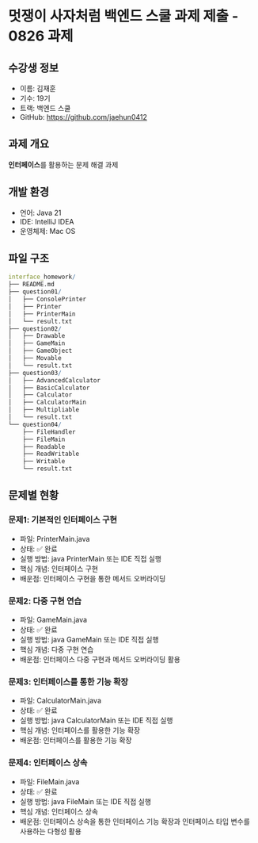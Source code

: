 # 멋쟁이 사자처럼 백엔드 스쿨 과제 제출 - 0826 과제
## 수강생 정보
- 이름: 김재훈
- 기수: 19기
- 트랙: 백엔드 스쿨
- GitHub: https://github.com/jaehun0412
## 과제 개요
**인터페이스**를 활용하는 문제 해결 과제
## 개발 환경
- 언어: Java 21
- IDE: IntelliJ IDEA
- 운영체제: Mac OS
## 파일 구조
```mathematica
interface_homework/
├── README.md
├── question01/
│   ├── ConsolePrinter
│   ├── Printer
│   ├── PrinterMain
│   └── result.txt
├── question02/
│   ├── Drawable
│   ├── GameMain
│   ├── GameObject
│   ├── Movable
│   └── result.txt
├── question03/
│   ├── AdvancedCalculator
│   ├── BasicCalculator
│   ├── Calculator
│   ├── CalculatorMain
│   ├── Multipliable
│   └── result.txt
└── question04/
    ├── FileHandler
    ├── FileMain
    ├── Readable
    ├── ReadWritable
    ├── Writable
    └── result.txt
```
## 문제별 현황
### 문제1: 기본적인 인터페이스 구현
- 파일: PrinterMain.java
- 상태: ✅ 완료
- 실행 방법: java PrinterMain 또는 IDE 직접 실행
- 핵심 개념: 인터페이스 구현
- 배운점: 인터페이스 구현을 통한 메서드 오버라이딩
### 문제2: 다중 구현 연습
- 파일: GameMain.java
- 상태: ✅ 완료
- 실행 방법: java GameMain 또는 IDE 직접 실행
- 핵심 개념: 다중 구현 연습
- 배운점: 인터페이스 다중 구현과 메서드 오버라이딩 활용
### 문제3: 인터페이스를 통한 기능 확장
- 파일: CalculatorMain.java
- 상태: ✅ 완료
- 실행 방법: java CalculatorMain 또는 IDE 직접 실행
- 핵심 개념: 인터페이스를 활용한 기능 확장
- 배운점: 인터페이스를 활용한 기능 확장
### 문제4: 인터페이스 상속
- 파일: FileMain.java
- 상태: ✅ 완료
- 실행 방법: java FileMain 또는 IDE 직접 실행
- 핵심 개념: 인터페이스 상속
- 배운점: 인터페이스 상속을 통한 인터페이스 기능 확장과 인터페이스 타입 변수를 사용하는 다형성 활용
